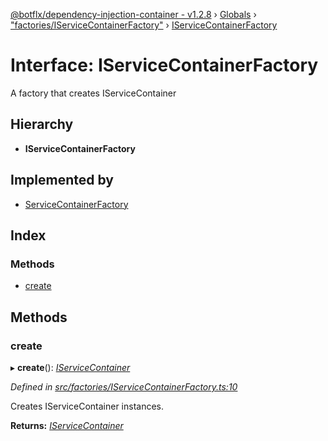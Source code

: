 [@botflx/dependency-injection-container - v1.2.8](../README.md) › [Globals](../globals.md) › ["factories/IServiceContainerFactory"](../modules/_factories_iservicecontainerfactory_.md) › [IServiceContainerFactory](_factories_iservicecontainerfactory_.iservicecontainerfactory.md)

# Interface: IServiceContainerFactory

A factory that creates IServiceContainer

## Hierarchy

* **IServiceContainerFactory**

## Implemented by

* [ServiceContainerFactory](../classes/_factories_servicecontainerfactory_.servicecontainerfactory.md)

## Index

### Methods

* [create](_factories_iservicecontainerfactory_.iservicecontainerfactory.md#create)

## Methods

###  create

▸ **create**(): *[IServiceContainer](_iservicecontainer_.iservicecontainer.md)*

*Defined in [src/factories/IServiceContainerFactory.ts:10](https://github.com/botflux/dependency-injection-container/blob/68c7325/src/factories/IServiceContainerFactory.ts#L10)*

Creates IServiceContainer instances.

**Returns:** *[IServiceContainer](_iservicecontainer_.iservicecontainer.md)*
